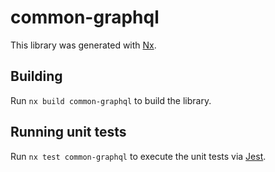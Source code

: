 # common-graphql

This library was generated with [Nx](https://nx.dev).

## Building

Run `nx build common-graphql` to build the library.

## Running unit tests

Run `nx test common-graphql` to execute the unit tests via [Jest](https://jestjs.io).

